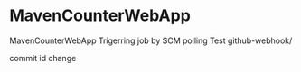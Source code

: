 # MavenCounterWebApp
MavenCounterWebApp
Trigerring job by SCM polling Test
github-webhook/

commit id change




